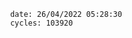 

                date: 26/04/2022 05:28:30
                cycles: 103920

                         